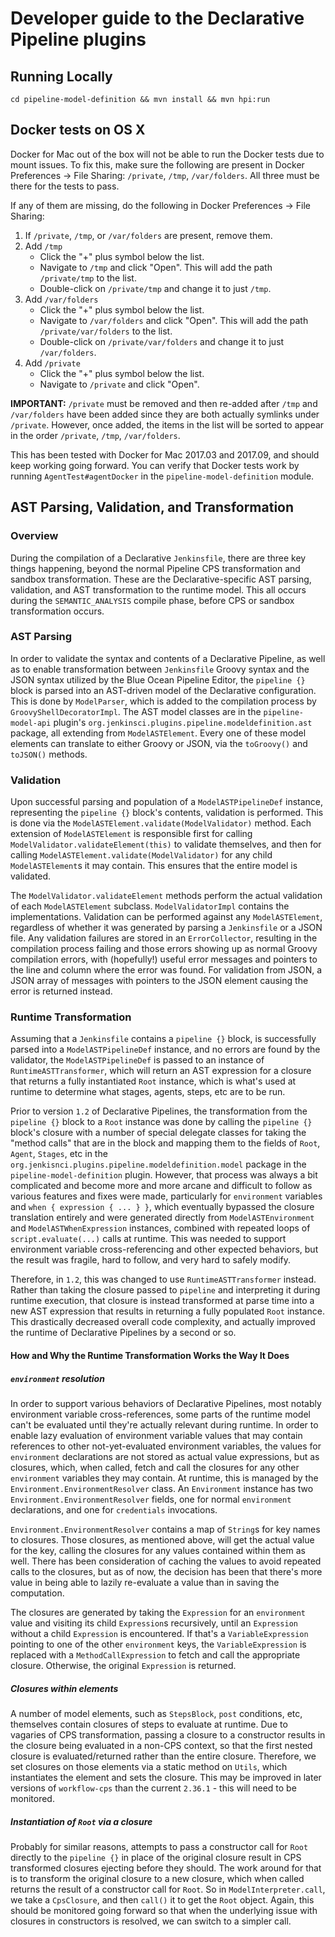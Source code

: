 # Developer guide to the Declarative Pipeline plugins

## Running Locally

`cd pipeline-model-definition && mvn install && mvn hpi:run`

## Docker tests on OS X

Docker for Mac out of the box will not be able to run the Docker tests due
to mount issues. To fix this, make sure the following are present in Docker
Preferences -> File Sharing: `/private`, `/tmp`, `/var/folders`.
All three must be there for the tests to pass.

If any of them are missing, do the following in Docker
Preferences -> File Sharing:

1. If `/private`, `/tmp`, or `/var/folders` are present, remove them.
2. Add `/tmp`
   * Click the "+" plus symbol below the list.
   * Navigate to `/tmp` and click "Open". This will add the path `/private/tmp` to the  list.
   * Double-click on `/private/tmp` and change it to just `/tmp`.
3. Add `/var/folders`
   * Click the "+" plus symbol below the list.
   * Navigate to `/var/folders` and click "Open". This will add the path `/private/var/folders` to the list.
   * Double-click on `/private/var/folders` and change it to just `/var/folders`.
4. Add `/private`
   * Click the "+" plus symbol below the list.
   * Navigate to `/private` and click "Open".

**IMPORTANT:** `/private` must be removed and then re-added after `/tmp` and `/var/folders`
have been added since they are both actually symlinks under `/private`.
However, once added, the items in the list will be sorted to appear in the order
`/private`, `/tmp`, `/var/folders`.

This has been tested with Docker for Mac 2017.03 and 2017.09, and should keep
working going forward. You can verify that Docker tests work by running
`AgentTest#agentDocker` in the `pipeline-model-definition` module.

## AST Parsing, Validation, and Transformation

### Overview

During the compilation of a Declarative `Jenkinsfile`, there are three key
things happening, beyond the normal Pipeline CPS transformation and sandbox
transformation. These are the Declarative-specific AST parsing, validation,
and AST transformation to the runtime model. This all occurs during the
`SEMANTIC_ANALYSIS` compile phase, before CPS or sandbox transformation
occurs.

### AST Parsing

In order to validate the syntax and contents of a Declarative Pipeline, as
well as to enable transformation between `Jenkinsfile` Groovy syntax and the
JSON syntax utilized by the Blue Ocean Pipeline Editor, the `pipeline {}`
block is parsed into an AST-driven model of the Declarative configuration.
This is done by `ModelParser`, which is added to the compilation process by
`GroovyShellDecoratorImpl`. The AST model classes are in the
`pipeline-model-api` plugin's
`org.jenkinsci.plugins.pipeline.modeldefinition.ast` package, all extending
from `ModelASTElement`. Every one of these model elements can translate to
either Groovy or JSON, via the `toGroovy()` and `toJSON()` methods.

### Validation

Upon successful parsing and population of a `ModelASTPipelineDef` instance,
representing the `pipeline {}` block's contents, validation is performed.
This is done via the `ModelASTElement.validate(ModelValidator)` method. Each
extension of `ModelASTElement` is responsible first for calling
`ModelValidator.validateElement(this)` to validate themselves, and then for
calling `ModelASTElement.validate(ModelValidator)` for any child
`ModelASTElement`s it may contain. This ensures that the entire model is
validated.

The `ModelValidator.validateElement` methods perform the actual validation
of each `ModelASTElement` subclass. `ModelValidatorImpl` contains the
implementations. Validation can be performed against any `ModelASTElement`,
regardless of whether it was generated by parsing a `Jenkinsfile` or a JSON
file. Any validation failures are stored in an `ErrorCollector`, resulting
in the compilation process failing and those errors showing up as normal
Groovy compilation errors, with (hopefully!) useful error messages and
pointers to the line and column where the error was found. For validation
from JSON, a JSON array of messages with pointers to the JSON element
causing the error is returned instead.

### Runtime Transformation

Assuming that a `Jenkinsfile` contains a `pipeline {}` block, is
successfully parsed into a `ModelASTPipelineDef` instance, and no errors
are found by the validator, the `ModelASTPipelineDef` is passed to an
instance of `RuntimeASTTransformer`, which will return an AST expression
for a closure that returns a fully instantiated `Root` instance, which is
what's used at runtime to determine what stages, agents, steps, etc are to
be run.

Prior to version `1.2` of Declarative Pipelines, the transformation from the
`pipeline {}` block to a `Root` instance was done by calling the
`pipeline {}` block's closure with a number of special delegate classes for
taking the "method calls" that are in the block and mapping them to the
fields of `Root`, `Agent`, `Stages`, etc in the
`org.jenkisnci.plugins.pipeline.modeldefinition.model` package in the
`pipeline-model-definition` plugin. However, that process was always a bit
complicated and become more and more arcane and difficult to follow as
various features and fixes were made, particularly for `environment`
variables and `when { expression { ... } }`, which eventually bypassed the
closure translation entirely and were generated directly from
`ModelASTEnvironment` and `ModelASTWhenExpression` instances, combined with
repeated loops of `script.evaluate(...)` calls at runtime. This was needed
to support environment variable cross-referencing and other expected
behaviors, but the result was fragile, hard to follow, and very hard to
safely modify.

Therefore, in `1.2`, this was changed to use `RuntimeASTTransformer`
instead. Rather than taking the closure passed to `pipeline` and
interpreting it during runtime execution, that closure is instead
transformed at parse time into a new AST expression that results in
returning a fully populated `Root` instance. This drastically decreased
overall code complexity, and actually improved the runtime of Declarative
Pipelines by a second or so.

#### How and Why the Runtime Transformation Works the Way It Does

##### `environment` resolution

In order to support various behaviors of Declarative Pipelines, most
notably environment variable cross-references, some parts of the runtime
model can't be evaluated until they're actually relevant during runtime. In
order to enable lazy evaluation of environment variable values that may
contain references to other not-yet-evaluated environment variables, the
values for `environment` declarations are not stored as actual value
expressions, but as closures, which, when called, fetch and call the
closures for any other `environment` variables they may contain. At runtime,
this is managed by the `Environment.EnvironmentResolver` class. An
`Environment` instance has two `Environment.EnvironmentResolver` fields, one
for normal `environment` declarations, and one for `credentials`
invocations.

`Environment.EnvironmentResolver` contains a map of `String`s for key names to
closures. Those closures, as mentioned above, will get the actual value for the
key, calling the closures for any values contained within them as well. There
has been consideration of caching the values to avoid repeated calls to the
closures, but as of now, the decision has been that there's more value in being
able to lazily re-evaluate a value than in saving the computation.

The closures are generated by taking the `Expression` for an `environment`
value and visiting its child `Expression`s recursively, until an `Expression`
without a child `Expression` is encountered. If that's a `VariableExpression`
pointing to one of the other `environment` keys, the `VariableExpression` is
replaced with a `MethodCallExpression` to fetch and call the appropriate
closure. Otherwise, the original `Expression` is returned.

##### Closures within elements

A number of model elements, such as `StepsBlock`, `post` conditions, etc,
themselves contain closures of steps to evaluate at runtime. Due to vagaries of
CPS transformation, passing a closure to a constructor results in the closure
being evaluated in a non-CPS context, so that the first nested closure is
evaluated/returned rather than the entire closure. Therefore, we set closures
on those elements via a static method on `Utils`, which instantiates the
element and sets the closure. This may be improved in later versions of
`workflow-cps` than the current `2.36.1` - this will need to be monitored.

##### Instantiation of `Root` via a closure

Probably for similar reasons, attempts to pass a constructor call for `Root`
directly to the `pipeline {}` in place of the original closure result in CPS
transformed closures ejecting before they should. The work around for that is
to transform the original closure to a new closure, which when called returns
the result of a constructor call for `Root`. So in `ModelInterpreter.call`, we
take a `CpsClosure`, and then `call()` it to get the `Root` object. Again, this
should be monitored going forward so that when the underlying issue with
closures in constructors is resolved, we can switch to a simpler call.
